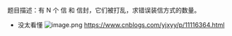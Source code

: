 题目描述：有 N 个 信 和 信封，它们被打乱，求错误装信方式的数量。
- 没太看懂
![image.png](https://i.loli.net/2021/07/06/vGVWTPeqxDdfbnu.png)
https://www.cnblogs.com/yjxyy/p/11116364.html